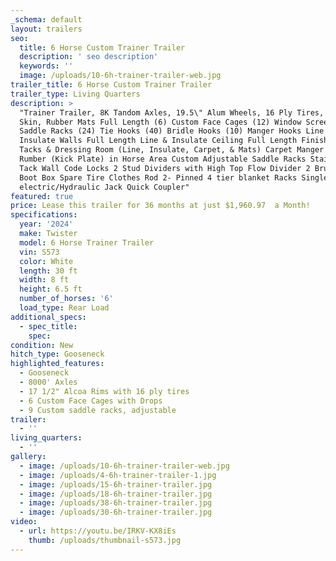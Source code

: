 ```yaml
---
_schema: default
layout: trailers
seo:
  title: 6 Horse Custom Trainer Trailer
  description: ' seo description'
  keywords: ''
  image: /uploads/10-6h-trainer-trailer-web.jpg
trailer_title: 6 Horse Custom Trainer Trailer
trailer_type: Living Quarters
description: >
  "Trainer Trailer, 8K Tandom Axles, 19.5\" Alum Wheels, 16 Ply Tires, White
  Skin, Rubber Mats Full Length (6) Custom Face Cages (12) Window Screens (9)
  Saddle Racks (24) Tie Hooks (40) Bridle Hooks (10) Manger Hooks Line &
  Insulate Walls Full Length Line & Insulate Ceiling Full Length Finish All
  Tacks & Dressing Room (Line, Insulate, Carpet, & Mats) Carpet Manger Doors
  Rumber (Kick Plate) in Horse Area Custom Adjustable Saddle Racks Stair Step
  Tack Wall Code Locks 2 Stud Dividers with High Top Flow Divider 2 Brush tray
  Boot Box Spare Tire Clothes Rod 2- Pinned 4 tier blanket Racks Single
  electric/Hydraulic Jack Quick Coupler"
featured: true
price: Lease this trailer for 36 months at just $1,960.97  a Month!
specifications:
  year: '2024'
  make: Twister
  model: 6 Horse Trainer Trailer
  vin: S573
  color: White
  length: 30 ft
  width: 8 ft
  height: 6.5 ft
  number_of_horses: '6'
  load_type: Rear Load
additional_specs:
  - spec_title:
    spec:
condition: New
hitch_type: Gooseneck
highlighted_features:
  - Gooseneck
  - 8000' Axles
  - 17 1/2" Alcoa Rims with 16 ply tires
  - 6 Custom Face Cages with Drops
  - 9 Custom saddle racks, adjustable
trailer:
  - ''
living_quarters:
  - ''
gallery:
  - image: /uploads/10-6h-trainer-trailer-web.jpg
  - image: /uploads/4-6h-trainer-trailer-1.jpg
  - image: /uploads/15-6h-trainer-trailer.jpg
  - image: /uploads/18-6h-trainer-trailer.jpg
  - image: /uploads/38-6h-trainer-trailer.jpg
  - image: /uploads/30-6h-trainer-trailer.jpg
video:
  - url: https://youtu.be/IRKV-KX8iEs
    thumb: /uploads/thumbnail-s573.jpg
---
```

